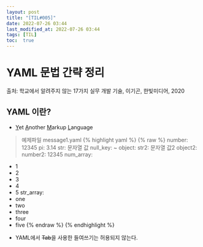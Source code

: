 ```yaml
---
layout: post
title: "[TIL#005]" 
date: 2022-07-26 03:44
last_modified_at: 2022-07-26 03:44
tags: [TIL]
toc:  true
---
```

# YAML 문법 간략 정리
출처: 학교에서 알려주지 않는 17가지 실무 개발 기술, 이기곤, 한빛미디어, 2020

## YAML 이란?

- <ins>Y</ins>et <ins>A</ins>nother <ins>M</ins>arkup <ins>L</ins>anguage

> 예제파일 message1.yaml
{% highlight yaml %}
{% raw %}
number: 12345
pi: 3.14
str: 문자열 값
null_key: ~
object:
  str2: 문자열 값2
  object2:
    number2: 12345
num_array:
- 1
- 2
- 3
- 4
- 5
str_array:
- one
- two
- three
- four
- five
{% endraw %}
{% endhighlight %}

* YAML에서 <del>Tab</del>을 사용한 들여쓰기는 허용되지 않는다.
